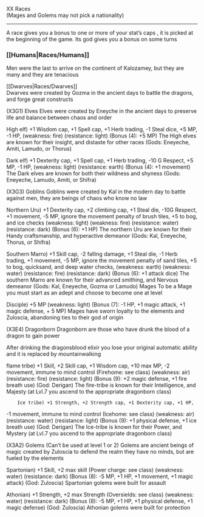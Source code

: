 XX Races   
(Mages and Golems may not pick a nationality)

---

A race gives you a bonus to one or more of your stat’s caps , it is picked at the beginning of the game. Its god gives you a bonus on some turns

### [[Humans|Races/Humans]]  
Men were the last to arrive on the continent of Kalozamey, but they are many and they are tenacious  

[[Dwarves|Races/Dwarves]]  
Dwarves were created by Gozma in the ancient days to battle the dragons, and forge great constructs  

(X3G1) Elves
Elves were created by Eneyche in the ancient days to preserve life and balance between chaos and order

High elf) +1 Wisdom cap, +1 Spell cap, +1 Herb trading, -1 Steal dice, +5 MP, -1 HP, (weakness: fire) (resistance: light) (Bonus (4): +5 MP) The High elves are known for their insight, and distaste for other races (Gods: Eneyeche, Amiti, Lamudo, or Thorus)

Dark elf) +1 Dexterity cap, +1 Spell cap, +1 Herb trading, -10 G Respect, +5 MP, -1 HP, (weakness: light) (resistance: earth) 
(Bonus (4): +1 movement) The Dark elves are known for both their wildness and shyness (Gods: Eneyeche, Lamudo, Amiti, or Shifra)

(X3G3) Goblins
Goblins were created by Kal in the modern day to battle against men, they are beings of chaos who know no law

Northern Uru) +1 Dexterity cap, +2 climbing cap, +1 Steal die, -10G Respect, +1 movement, -5 MP, ignore the movement penalty of brush tiles, +5 to bog, and ice checks (weakness: light) (weakness: fire) (resistance: water) 
(resistance: dark) (Bonus (6): +1 HP) The northern Uru are known for their Handy craftsmanship, and hyperactive demeanor (Gods: Kal, Eneyeche, Thorus, or Shifra)

Southern Marro) +1 Skill cap, -2 falling damage, +1 Steal die, -1 Herb trading, +1 movement, -5 MP, ignore the movement penalty of sand tiles, +5 to bog, quicksand, and deep water checks, (weakness: earth) (weakness: water) (resistance: fire) (resistance: dark) (Bonus (6): +1 attack dice) The southern Marro are known for their advanced smithing, and Nervous demeanor (Gods: Kal, Eneyeche, Gozma or Lamudo)
Mages
 To be a Mage you must start as an adept and choose to become one at level

Disciple) +5 MP (weakness: light) (Bonus (7): -1 HP, +1 magic attack, +1 magic defense, + 5 MP) Mages have sworn loyalty to the elements and Zuloscia, abandoning ties to their god of origin

(X3E4) Dragonborn
Dragonborn are those who have drunk the blood of a dragon to gain power

After drinking the dragonsblood elixir you lose your original automatic ability and it is replaced by mountainwalking 

flame tribe) +1 Skill, +2 Skill cap, +1 Wisdom cap, +10 max MP, -2 movement, immune to mind control (Firehome: see class) (weakness: air) (resistance: fire) (resistance: light) (Bonus (9): +2 magic defense, +1 fire breath use) (God: Derigan) The fire-tribe is known for their Intelligence, and Majesty (at Lvl.7 you ascend to the appropriate dragonborn class)

		Ice tribe) +1 Strength, +2 Strength cap, +1 Dexterity cap, +1 HP,
-1 movement, immune to mind control (Icehome: see class) (weakness: air) (resistance: water) (resistance: light) (Bonus (9): +1 physical defense, +1 ice breath use) (God: Derigan) The Ice-tribe is known for their Power, and Mystery (at Lvl.7 you ascend to the appropriate dragonborn class)

(X3A2) Golems (Can’t be used at level 1 or 2)
Golems are ancient beings of magic created by Zuloscia to defend the realm they have no minds, but are fueled by the elements

Spartonian) +1 Skill, +2 max skill (Power charge: see class) (weakness: water) (resistance: dark) (Bonus (8): -5 MP, +1 HP, +1 movement, +1 magic attack) (God: Zuloscia) Spartonian golems were built for assault

Athonian) +1 Strength, +2 max Strength (Oversields: see class) (weakness: water) (resistance: dark) (Bonus (8): -5 MP, +1 HP, +1 physical defense, +1 magic defense) (God: Zuloscia) Athonian golems were built for protection
